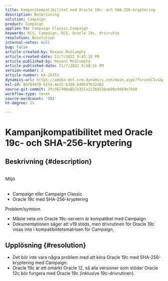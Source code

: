 ```yaml
---
title: Kampanjkompatibilitet med Oracle 19c- och SHA-256-kryptering
description: Beskrivning
solution: Campaign
product: Campaign
applies-to: Campaign Classic,Campaign
keywords: KCS, Campaign, KCS, Oracle 19c, drivrutin
resolution: Resolution
internal-notes: null
bug: false
article-created-by: Roxann McGlumphy
article-created-date: 11/7/2022 9:45:18 PM
article-published-by: Roxann McGlumphy
article-published-date: 11/7/2022 9:58:16 PM
version-number: 3
article-number: KA-16353
dynamics-url: https://adobe-ent.crm.dynamics.com/main.aspx?forceUCI=1&pagetype=entityrecord&etn=knowledgearticle&id=391fe572-e55e-ed11-9561-6045bd006704
exl-id: 80784478-6154-4e15-b188-8d064fb32d83
source-git-commit: 3fc967406e8b7a321a223bb538eb90e9d69e7b98
workflow-type: tm+mt
source-wordcount: '101'
ht-degree: 2%

---
```


# Kampanjkompatibilitet med Oracle 19c- och SHA-256-kryptering

## Beskrivning {#description}

<br>Miljö<br><br>
- Campaign eller Campaign Classic
- Oracle 19c med SHA-256-kryptering

Problem/symtom
- Måste veta om Oracle 19c-servern är kompatibel med Campaign
- Dokumentationen säger att v19 stöds, men drivrutinen för Oracle 19c visas inte i kompatibilitetsmatrisen för Campaign,



## Upplösning {#resolution}


- Det bör inte vara några problem med att köra Oracle 19c med SHA-256-kryptering med Campaign.
- Oracle 19c är ett omärkt Oracle 12, så alla versioner som stöder Oracle 12c bör fungera med Oracle 19c (inklusive 19c-drivrutinen).
